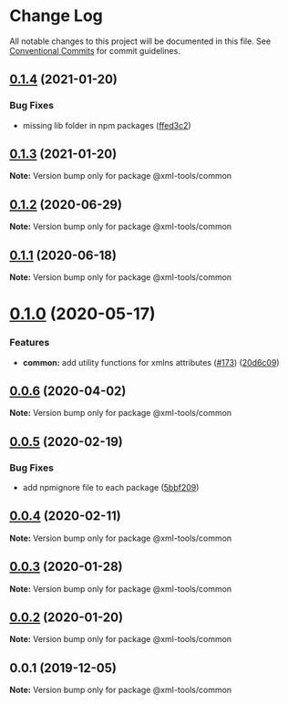 # Change Log

All notable changes to this project will be documented in this file.
See [Conventional Commits](https://conventionalcommits.org) for commit guidelines.

## [0.1.4](https://github.com/sap/xml-tools/compare/@xml-tools/common@0.1.3...@xml-tools/common@0.1.4) (2021-01-20)

### Bug Fixes

- missing lib folder in npm packages ([ffed3c2](https://github.com/sap/xml-tools/commit/ffed3c2c54c70aea8b9ded0d53786382bc190cc5))

## [0.1.3](https://github.com/sap/xml-tools/compare/@xml-tools/common@0.1.2...@xml-tools/common@0.1.3) (2021-01-20)

**Note:** Version bump only for package @xml-tools/common

## [0.1.2](https://github.com/sap/xml-tools/compare/@xml-tools/common@0.1.1...@xml-tools/common@0.1.2) (2020-06-29)

**Note:** Version bump only for package @xml-tools/common

## [0.1.1](https://github.com/sap/xml-tools/compare/@xml-tools/common@0.1.0...@xml-tools/common@0.1.1) (2020-06-18)

**Note:** Version bump only for package @xml-tools/common

# [0.1.0](https://github.com/sap/xml-tools/compare/@xml-tools/common@0.0.6...@xml-tools/common@0.1.0) (2020-05-17)

### Features

- **common:** add utility functions for xmlns attributes ([#173](https://github.com/sap/xml-tools/issues/173)) ([20d6c09](https://github.com/sap/xml-tools/commit/20d6c09))

## [0.0.6](https://github.com/sap/xml-tools/compare/@xml-tools/common@0.0.5...@xml-tools/common@0.0.6) (2020-04-02)

**Note:** Version bump only for package @xml-tools/common

## [0.0.5](https://github.com/sap/xml-tools/compare/@xml-tools/common@0.0.4...@xml-tools/common@0.0.5) (2020-02-19)

### Bug Fixes

- add npmignore file to each package ([5bbf209](https://github.com/sap/xml-tools/commit/5bbf209))

## [0.0.4](https://github.com/sap/xml-tools/compare/@xml-tools/common@0.0.3...@xml-tools/common@0.0.4) (2020-02-11)

**Note:** Version bump only for package @xml-tools/common

## [0.0.3](https://github.com/sap/xml-tools/compare/@xml-tools/common@0.0.2...@xml-tools/common@0.0.3) (2020-01-28)

**Note:** Version bump only for package @xml-tools/common

## [0.0.2](https://github.com/sap/xml-tools/compare/@xml-tools/common@0.0.1...@xml-tools/common@0.0.2) (2020-01-20)

**Note:** Version bump only for package @xml-tools/common

## 0.0.1 (2019-12-05)

**Note:** Version bump only for package @xml-tools/common
